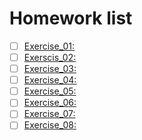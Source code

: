 # Homework list
- [ ] [Exercise_01:]() 
- [ ] [Exerscis_02:](https://www.zybuluo.com/lihuazhou/note/505464) 
- [ ] [Exercise_03:](https://www.zybuluo.com/lihuazhou/note/513202) 
- [ ] [Exercise_04:](https://www.zybuluo.com/lihuazhou/note/525840) 
- [ ] [Exercise_05:](https://www.zybuluo.com/lihuazhou/note/534069) 
- [ ] [Exercise_06:](https://www.zybuluo.com/lihuazhou/note/542505) 
- [ ] [Exercise_07:]() 
- [ ] [Exercise_08:]()
